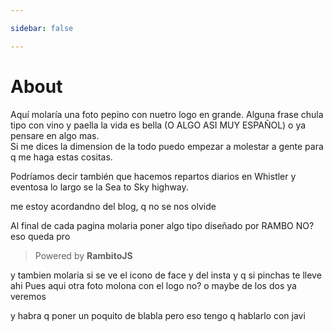 ```yaml
---

sidebar: false

---
```


# About

Aquí molaría una foto pepino con nuetro logo en grande. Alguna frase chula tipo con vino y paella la vida es bella (O ALGO ASI MUY ESPAÑOL) o ya pensare en algo mas.  
Si me dices la dimension de la todo puedo empezar a molestar a gente para q me haga estas cositas. 


Podríamos decir también que hacemos repartos diarios en Whistler y eventosa lo largo se la Sea to Sky highway. 


me estoy acordandno del blog, q no se nos olvide 



Al final de cada pagina molaria poner algo tipo diseñado por RAMBO NO? eso queda pro
> Powered by **RambitoJS**

y tambien molaria si se ve el icono de face y del insta y q si pinchas te lleve ahi 
Pues aqui otra foto molona con el logo no? o maybe de los dos ya veremos


y habra q poner un poquito de blabla pero eso tengo q hablarlo con javi


